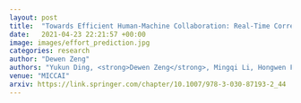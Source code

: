 ```yaml
---
layout: post
title:  "Towards Efficient Human-Machine Collaboration: Real-Time Correction Effort Prediction for Ultrasound Data Acquisition"
date:   2021-04-23 22:21:57 +00:00
image: images/effort_prediction.jpg
categories: research
author: "Dewen Zeng"
authors: "Yukun Ding, <strong>Dewen Zeng</strong>, Mingqi Li, Hongwen Fei, Haiyun Yuan, Meiping Huang, Jian Zhuang and Yiyu Shi"
venue: "MICCAI"
arxiv: https://link.springer.com/chapter/10.1007/978-3-030-87193-2_44
---
```

